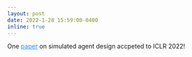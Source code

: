 ```yaml
---
layout: post
date: 2022-1-28 15:59:00-0400
inline: true
---
```


One <a href="https://arxiv.org/abs/2110.03659" style="color: DodgerBlue">paper</a> on simulated agent design  accpeted to ICLR 2022!
